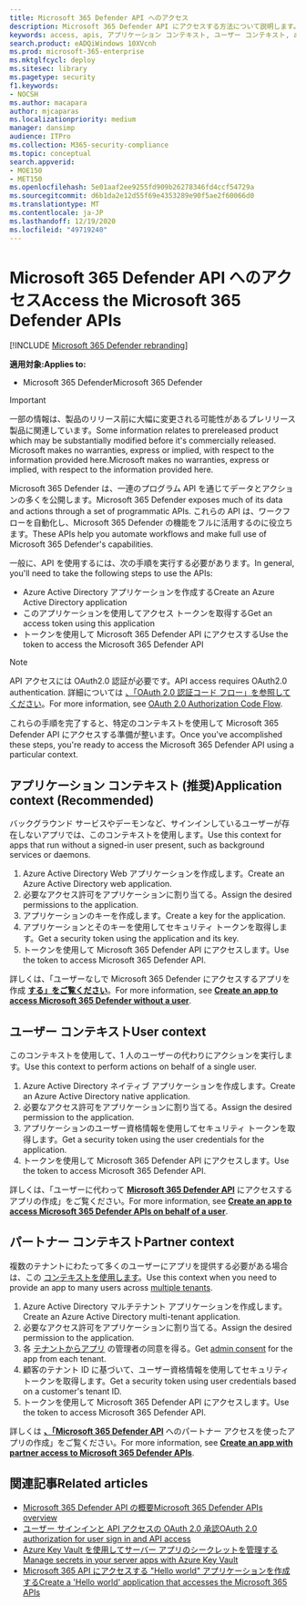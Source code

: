 ```yaml
---
title: Microsoft 365 Defender API へのアクセス
description: Microsoft 365 Defender API にアクセスする方法について説明します。
keywords: access, apis, アプリケーション コンテキスト, ユーザー コンテキスト, aad アプリケーション, アクセス トークン
search.product: eADQiWindows 10XVcnh
ms.prod: microsoft-365-enterprise
ms.mktglfcycl: deploy
ms.sitesec: library
ms.pagetype: security
f1.keywords:
- NOCSH
ms.author: macapara
author: mjcaparas
ms.localizationpriority: medium
manager: dansimp
audience: ITPro
ms.collection: M365-security-compliance
ms.topic: conceptual
search.appverid:
- MOE150
- MET150
ms.openlocfilehash: 5e01aaf2ee9255fd909b26278346fd4ccf54729a
ms.sourcegitcommit: d6b1da2e12d55f69e4353289e90f5ae2f60066d0
ms.translationtype: MT
ms.contentlocale: ja-JP
ms.lasthandoff: 12/19/2020
ms.locfileid: "49719240"
---
```

# <a name="access-the-microsoft-365-defender-apis"></a><span data-ttu-id="a388d-104">Microsoft 365 Defender API へのアクセス</span><span class="sxs-lookup"><span data-stu-id="a388d-104">Access the Microsoft 365 Defender APIs</span></span>

[!INCLUDE [Microsoft 365 Defender rebranding](../includes/microsoft-defender.md)]

<span data-ttu-id="a388d-105">**適用対象:**</span><span class="sxs-lookup"><span data-stu-id="a388d-105">**Applies to:**</span></span>

- <span data-ttu-id="a388d-106">Microsoft 365 Defender</span><span class="sxs-lookup"><span data-stu-id="a388d-106">Microsoft 365 Defender</span></span>

> [!IMPORTANT]
> <span data-ttu-id="a388d-107">一部の情報は、製品のリリース前に大幅に変更される可能性があるプレリリース製品に関連しています。</span><span class="sxs-lookup"><span data-stu-id="a388d-107">Some information relates to prereleased product which may be substantially modified before it's commercially released.</span></span> <span data-ttu-id="a388d-108">Microsoft makes no warranties, express or implied, with respect to the information provided here.</span><span class="sxs-lookup"><span data-stu-id="a388d-108">Microsoft makes no warranties, express or implied, with respect to the information provided here.</span></span>

<span data-ttu-id="a388d-109">Microsoft 365 Defender は、一連のプログラム API を通じてデータとアクションの多くを公開します。</span><span class="sxs-lookup"><span data-stu-id="a388d-109">Microsoft 365 Defender exposes much of its data and actions through a set of programmatic APIs.</span></span> <span data-ttu-id="a388d-110">これらの API は、ワークフローを自動化し、Microsoft 365 Defender の機能をフルに活用するのに役立ちます。</span><span class="sxs-lookup"><span data-stu-id="a388d-110">These APIs help you automate workflows and make full use of Microsoft 365 Defender's capabilities.</span></span>

<span data-ttu-id="a388d-111">一般に、API を使用するには、次の手順を実行する必要があります。</span><span class="sxs-lookup"><span data-stu-id="a388d-111">In general, you'll need to take the following steps to use the APIs:</span></span>

- <span data-ttu-id="a388d-112">Azure Active Directory アプリケーションを作成する</span><span class="sxs-lookup"><span data-stu-id="a388d-112">Create an Azure Active Directory application</span></span>
- <span data-ttu-id="a388d-113">このアプリケーションを使用してアクセス トークンを取得する</span><span class="sxs-lookup"><span data-stu-id="a388d-113">Get an access token using this application</span></span>
- <span data-ttu-id="a388d-114">トークンを使用して Microsoft 365 Defender API にアクセスする</span><span class="sxs-lookup"><span data-stu-id="a388d-114">Use the token to access the Microsoft 365 Defender API</span></span>

> [!NOTE]
> <span data-ttu-id="a388d-115">API アクセスには OAuth2.0 認証が必要です。</span><span class="sxs-lookup"><span data-stu-id="a388d-115">API access requires OAuth2.0 authentication.</span></span> <span data-ttu-id="a388d-116">詳細については [、「OAuth 2.0 認証コード フロー」を参照してください](https://docs.microsoft.com/azure/active-directory/develop/active-directory-v2-protocols-oauth-code)。</span><span class="sxs-lookup"><span data-stu-id="a388d-116">For more information, see [OAuth 2.0 Authorization Code Flow](https://docs.microsoft.com/azure/active-directory/develop/active-directory-v2-protocols-oauth-code).</span></span>

<span data-ttu-id="a388d-117">これらの手順を完了すると、特定のコンテキストを使用して Microsoft 365 Defender API にアクセスする準備が整います。</span><span class="sxs-lookup"><span data-stu-id="a388d-117">Once you've accomplished these steps, you're ready to access the Microsoft 365 Defender API using a particular context.</span></span>

## <a name="application-context-recommended"></a><span data-ttu-id="a388d-118">アプリケーション コンテキスト (推奨)</span><span class="sxs-lookup"><span data-stu-id="a388d-118">Application context (Recommended)</span></span>

<span data-ttu-id="a388d-119">バックグラウンド サービスやデーモンなど、サインインしているユーザーが存在しないアプリでは、このコンテキストを使用します。</span><span class="sxs-lookup"><span data-stu-id="a388d-119">Use this context for apps that run without a signed-in user present, such as background services or daemons.</span></span>

1. <span data-ttu-id="a388d-120">Azure Active Directory Web アプリケーションを作成します。</span><span class="sxs-lookup"><span data-stu-id="a388d-120">Create an Azure Active Directory web application.</span></span>
2. <span data-ttu-id="a388d-121">必要なアクセス許可をアプリケーションに割り当てる。</span><span class="sxs-lookup"><span data-stu-id="a388d-121">Assign the desired permissions to the application.</span></span>
3. <span data-ttu-id="a388d-122">アプリケーションのキーを作成します。</span><span class="sxs-lookup"><span data-stu-id="a388d-122">Create a key for the application.</span></span>
4. <span data-ttu-id="a388d-123">アプリケーションとそのキーを使用してセキュリティ トークンを取得します。</span><span class="sxs-lookup"><span data-stu-id="a388d-123">Get a security token using the application and its key.</span></span>
5. <span data-ttu-id="a388d-124">トークンを使用して Microsoft 365 Defender API にアクセスします。</span><span class="sxs-lookup"><span data-stu-id="a388d-124">Use the token to access  Microsoft 365 Defender API.</span></span>

<span data-ttu-id="a388d-125">詳しくは、「ユーザーなしで Microsoft 365 Defender にアクセスするアプリを作成 **[する」をご覧ください](api-create-app-web.md)**。</span><span class="sxs-lookup"><span data-stu-id="a388d-125">For more information, see **[Create an app to access Microsoft 365 Defender without a user](api-create-app-web.md)**.</span></span>

## <a name="user-context"></a><span data-ttu-id="a388d-126">ユーザー コンテキスト</span><span class="sxs-lookup"><span data-stu-id="a388d-126">User context</span></span>

<span data-ttu-id="a388d-127">このコンテキストを使用して、1 人のユーザーの代わりにアクションを実行します。</span><span class="sxs-lookup"><span data-stu-id="a388d-127">Use this context to perform actions on behalf of a single user.</span></span>

1. <span data-ttu-id="a388d-128">Azure Active Directory ネイティブ アプリケーションを作成します。</span><span class="sxs-lookup"><span data-stu-id="a388d-128">Create an Azure Active Directory native application.</span></span>
2. <span data-ttu-id="a388d-129">必要なアクセス許可をアプリケーションに割り当てる。</span><span class="sxs-lookup"><span data-stu-id="a388d-129">Assign the desired permission to the application.</span></span>
3. <span data-ttu-id="a388d-130">アプリケーションのユーザー資格情報を使用してセキュリティ トークンを取得します。</span><span class="sxs-lookup"><span data-stu-id="a388d-130">Get a security token using the user credentials for the application.</span></span>
4. <span data-ttu-id="a388d-131">トークンを使用して Microsoft 365 Defender API にアクセスします。</span><span class="sxs-lookup"><span data-stu-id="a388d-131">Use the token to access  Microsoft 365 Defender API.</span></span>

<span data-ttu-id="a388d-132">詳しくは、「ユーザーに代わって **[Microsoft 365 Defender API](api-create-app-user-context.md)** にアクセスするアプリの作成」をご覧ください。</span><span class="sxs-lookup"><span data-stu-id="a388d-132">For more information, see **[Create an app to access Microsoft 365 Defender APIs on behalf of a user](api-create-app-user-context.md)**.</span></span>

## <a name="partner-context"></a><span data-ttu-id="a388d-133">パートナー コンテキスト</span><span class="sxs-lookup"><span data-stu-id="a388d-133">Partner context</span></span>

<span data-ttu-id="a388d-134">複数のテナントにわたって多くのユーザーにアプリを提供する必要がある場合は、この [コンテキストを使用します](https://docs.microsoft.com/azure/active-directory/develop/single-and-multi-tenant-apps)。</span><span class="sxs-lookup"><span data-stu-id="a388d-134">Use this context when you need to provide an app to many users across [multiple tenants](https://docs.microsoft.com/azure/active-directory/develop/single-and-multi-tenant-apps).</span></span>

1. <span data-ttu-id="a388d-135">Azure Active Directory マルチテナント アプリケーションを作成します。</span><span class="sxs-lookup"><span data-stu-id="a388d-135">Create an Azure Active Directory multi-tenant application.</span></span>
2. <span data-ttu-id="a388d-136">必要なアクセス許可をアプリケーションに割り当てる。</span><span class="sxs-lookup"><span data-stu-id="a388d-136">Assign the desired permission to the application.</span></span>
3. <span data-ttu-id="a388d-137">各 [テナントからアプリ](https://docs.microsoft.com/azure/active-directory/develop/v2-permissions-and-consent#requesting-consent-for-an-entire-tenant) の管理者の同意を得る。</span><span class="sxs-lookup"><span data-stu-id="a388d-137">Get [admin consent](https://docs.microsoft.com/azure/active-directory/develop/v2-permissions-and-consent#requesting-consent-for-an-entire-tenant) for the app from each tenant.</span></span>
4. <span data-ttu-id="a388d-138">顧客のテナント ID に基づいて、ユーザー資格情報を使用してセキュリティ トークンを取得します。</span><span class="sxs-lookup"><span data-stu-id="a388d-138">Get a security token using user credentials based on a customer's tenant ID.</span></span>
5. <span data-ttu-id="a388d-139">トークンを使用して Microsoft 365 Defender API にアクセスします。</span><span class="sxs-lookup"><span data-stu-id="a388d-139">Use the token to access  Microsoft 365 Defender API.</span></span>

<span data-ttu-id="a388d-140">詳しくは **[、「Microsoft 365 Defender API](api-partner-access.md)** へのパートナー アクセスを使ったアプリの作成」をご覧ください。</span><span class="sxs-lookup"><span data-stu-id="a388d-140">For more information, see **[Create an app with partner access to Microsoft 365 Defender APIs](api-partner-access.md)**.</span></span>

## <a name="related-articles"></a><span data-ttu-id="a388d-141">関連記事</span><span class="sxs-lookup"><span data-stu-id="a388d-141">Related articles</span></span>

- [<span data-ttu-id="a388d-142">Microsoft 365 Defender API の概要</span><span class="sxs-lookup"><span data-stu-id="a388d-142">Microsoft 365 Defender APIs overview</span></span>](api-overview.md)
- [<span data-ttu-id="a388d-143">ユーザー サインインと API アクセスの OAuth 2.0 承認</span><span class="sxs-lookup"><span data-stu-id="a388d-143">OAuth 2.0 authorization for user sign in and API access</span></span>](https://docs.microsoft.com/azure/active-directory/develop/active-directory-v2-protocols-oauth-code)
- [<span data-ttu-id="a388d-144">Azure Key Vault を使用してサーバー アプリのシークレットを管理する</span><span class="sxs-lookup"><span data-stu-id="a388d-144">Manage secrets in your server apps with Azure Key Vault</span></span>](https://docs.microsoft.com/learn/modules/manage-secrets-with-azure-key-vault/)
- [<span data-ttu-id="a388d-145">Microsoft 365 API にアクセスする "Hello world" アプリケーションを作成する</span><span class="sxs-lookup"><span data-stu-id="a388d-145">Create a 'Hello world' application that accesses the Microsoft 365 APIs</span></span>](api-hello-world.md)
